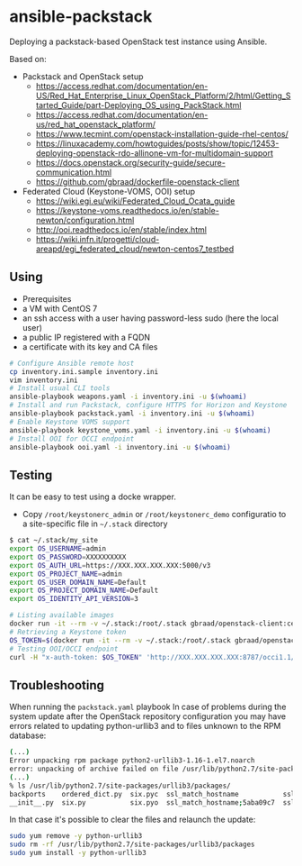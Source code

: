 # ansible-packstack

Deploying a packstack-based OpenStack test instance using Ansible.

Based on:

  * Packstack and OpenStack setup
    * https://access.redhat.com/documentation/en-US/Red_Hat_Enterprise_Linux_OpenStack_Platform/2/html/Getting_Started_Guide/part-Deploying_OS_using_PackStack.html
    * https://access.redhat.com/documentation/en-us/red_hat_openstack_platform/
    * https://www.tecmint.com/openstack-installation-guide-rhel-centos/
    * https://linuxacademy.com/howtoguides/posts/show/topic/12453-deploying-openstack-rdo-allinone-vm-for-multidomain-support
    * https://docs.openstack.org/security-guide/secure-communication.html
    * https://github.com/gbraad/dockerfile-openstack-client
  * Federated Cloud (Keystone-VOMS, OOI) setup
    * https://wiki.egi.eu/wiki/Federated_Cloud_Ocata_guide
    * https://keystone-voms.readthedocs.io/en/stable-newton/configuration.html
    * http://ooi.readthedocs.io/en/stable/index.html
    * https://wiki.infn.it/progetti/cloud-areapd/egi_federated_cloud/newton-centos7_testbed

## Using

 * Prerequisites
  * a VM with CentOS 7
  * an ssh access with a user having password-less sudo (here the local user)
  * a public IP registered with a FQDN
  * a certificate with its key and CA files

```sh
# Configure Ansible remote host
cp inventory.ini.sample inventory.ini
vim inventory.ini
# Install usual CLI tools
ansible-playbook weapons.yaml -i inventory.ini -u $(whoami)
# Install and run Packstack, configure HTTPS for Horizon and Keystone
ansible-playbook packstack.yaml -i inventory.ini -u $(whoami)
# Enable Keystone VOMS support
ansible-playbook keystone_voms.yaml -i inventory.ini -u $(whoami)
# Install OOI for OCCI endpoint
ansible-playbook ooi.yaml -i inventory.ini -u $(whoami)
```

## Testing

It can be easy to test using a docke wrapper.

* Copy `/root/keystonerc_admin` or `/root/keystonerc_demo` configuratio to a site-specific file in `~/.stack` directory

```sh
$ cat ~/.stack/my_site
export OS_USERNAME=admin
export OS_PASSWORD=XXXXXXXXXX
export OS_AUTH_URL=https://XXX.XXX.XXX.XXX:5000/v3
export OS_PROJECT_NAME=admin
export OS_USER_DOMAIN_NAME=Default
export OS_PROJECT_DOMAIN_NAME=Default
export OS_IDENTITY_API_VERSION=3
```

```sh
# Listing available images
docker run -it --rm -v ~/.stack:/root/.stack gbraad/openstack-client:centos stack my_site openstack image list
# Retrieving a Keystone token
OS_TOKEN=$(docker run -it --rm -v ~/.stack:/root/.stack gbraad/openstack-client:centos stack my_site openstack token issue -f value -c id)
# Testing OOI/OCCI endpoint
curl -H "x-auth-token: $OS_TOKEN" 'http://XXX.XXX.XXX.XXX:8787/occi1.1/-/'
```

## Troubleshooting

When running the `packstack.yaml` playbook In case of problems during the
system update after the OpenStack repository configuration you may have errors
related to updating python-urllib3 and to files unknown to the RPM database:

```sh
(...)
Error unpacking rpm package python2-urllib3-1.16-1.el7.noarch
error: unpacking of archive failed on file /usr/lib/python2.7/site-packages/urllib3/packages/ssl_match_hostname: cpio: rename
(...)
% ls /usr/lib/python2.7/site-packages/urllib3/packages/
backports    ordered_dict.py  six.pyc  ssl_match_hostname           ssl_match_hostname;5aba127b  ssl_match_hostname;5aba12e7
__init__.py  six.py           six.pyo  ssl_match_hostname;5aba09c7  ssl_match_hostname;5aba12a0
```

In that case it's possible to clear the files and relaunch the update:

```sh
sudo yum remove -y python-urllib3
sudo rm -rf /usr/lib/python2.7/site-packages/urllib3/packages
sudo yum install -y python-urllib3
```
